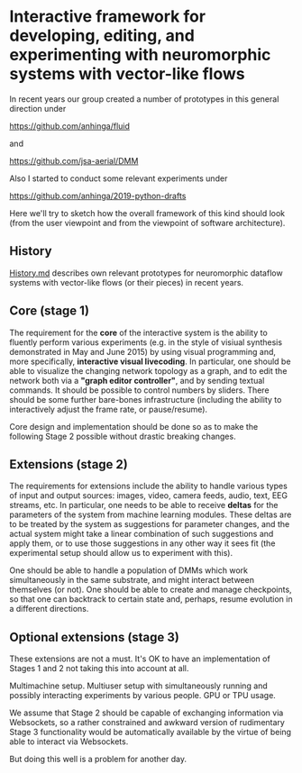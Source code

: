 # Interactive framework for developing, editing, and experimenting with neuromorphic systems with vector-like flows

In recent years our group created a number of prototypes in this general direction under

https://github.com/anhinga/fluid

and 

https://github.com/jsa-aerial/DMM

Also I started to conduct some relevant experiments under

https://github.com/anhinga/2019-python-drafts

Here we'll try to sketch how the overall framework of this kind should look (from the user viewpoint and from the viewpoint of software architecture).

## History

[History.md](History.md) describes own relevant prototypes for neuromorphic dataflow systems with vector-like flows (or their pieces) in recent years. 

## Core (stage 1)

The requirement for the **core** of the interactive system is the ability to fluently perform various experiments (e.g. in the style of visiual synthesis demonstrated in May and June 2015) by using visual programming and, more specifically, **interactive visual livecoding**. In particular, one should be able to visualize the changing network topology as a graph, and to edit the network both via a **"graph editor controller"**, and by sending textual commands. It should be possible to control numbers by sliders. There should be some further bare-bones infrastructure (including the ability to interactively adjust the frame rate, or pause/resume).

Core design and implementation should be done so as to make the following Stage 2 possible without drastic breaking changes.

## Extensions (stage 2)

The requirements for extensions include the ability to handle various types of input and output sources: images, video, camera feeds, audio, text, EEG streams, etc. In particular, one needs to be able to receive **deltas** for the parameters of the system from machine learning modules. These deltas are to be treated by the system as suggestions for parameter changes, and the actual system might take a linear combination of such suggestions and apply them, or to use those suggestions in any other way it sees fit (the experimental setup should allow us to experiment with this).

One should be able to handle a population of DMMs which work simultaneously in the same substrate, and might interact between themselves (or not). One should be able to create and manage checkpoints, so that one can backtrack to certain state and, perhaps, resume evolution in a different directions.

## Optional extensions (stage 3)

These extensions are not a must. It's OK to have an implementation of Stages 1 and 2 not taking this into account at all.

Multimachine setup. Multiuser setup with simultaneously running and possibly interacting experiments by various people. GPU or TPU usage.

We assume that Stage 2 should be capable of exchanging information via Websockets, so a rather constrained and awkward version of rudimentary Stage 3 functionality would be automatically available by the virtue of being able to interact via Websockets.

But doing this well is a problem for another day.




